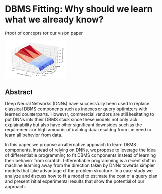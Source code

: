 # DBMS Fitting: Why should we learn what we already know?
Proof of concepts for our vision paper

<img src="ml/plots/fitted_costs.png" width="200">

## Abstract 
Deep Neural Networks (DNNs) have successfully been used to replace classical DBMS components such as indexes or query optimizers with learned counterparts.
However, commercial vendors are still hesitating to put DNNs into their DBMS stack since these models not only lack explainability but also have other significant downsides such as the requirement for high amounts of training data resulting from the need to learn all behavior from data.

In this paper, we propose an alternative approach to learn DBMS components.
Instead of relying on DNNs, we propose to leverage the idea of differentiable programming to fit DBMS components instead of learning their behavior from scratch.
Differentiable programming is a recent shift in machine learning away from the direction taken by DNNs towards simpler models that take advantage of the problem structure.
In a case study we analyze and discuss how to fit a model to estimate the cost of a query plan and present initial experimental results that show the potential of our approach.